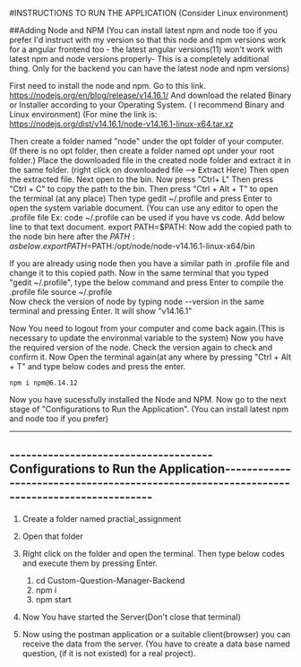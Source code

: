 
#INSTRUCTIONS TO RUN THE APPLICATION
				   (Consider Linux environment)
				   
				   
##Adding Node and NPM
(You can install latest npm and node too if you prefer I'd instruct with my version so that this node and npm versions work 
for a angular frontend too - the latest angular versions(11) won't work with latest npm and node versions properly- This is a 
completely additional thing. Only for the backend you can have the latest node and npm versions)

First need to install the node and npm.
Go to this link.	https://nodejs.org/en/blog/release/v14.16.1/           And download the related Binary or Installer according to your Operating System.
( I recommend Binary and Linux environment)
(For mine the link is:  https://nodejs.org/dist/v14.16.1/node-v14.16.1-linux-x64.tar.xz

Then create a folder named "node" under the opt folder of your computer. (If there is no opt folder, then create a folder named opt under your root folder.)
Place the downloaded file in the created node folder and extract it in the same folder. (right click on downloaded file --> Extract Here)
Then open the extracted file. Next open to the bin.
Now press "Ctrl+ L"  Then press "Ctrl + C" to copy the path to the bin.
Then press "Ctrl + Alt + T" to open the terminal (at any place)
Then type 		gedit ~/.profile       and        press Enter        to open the system variable document. 
(You can use any editor to open the .profile file    Ex: code  ~/.profile     can be used if you have vs code.
Add below line to that text document.
export PATH=$PATH:
Now add the copied path to the node bin here after the $PATH:  as below.
export PATH=$PATH:/opt/node/node-v14.16.1-linux-x64/bin

If you are already using node then you have a similar path in .profile file and change it to this copied path.
Now in the same terminal that you typed "gedit ~/.profile", type the below command and press Enter to compile the .profile file
	source ~/.profile  
Now check the version of node by  typing node --version in the same terminal and pressing Enter.
It will show "v14.16.1"

Now You need to logout from your computer and come back again.(This is necessary to update the environmal variable to the system)
Now you have the required version of the node. Check the version again to check and confirm it.
Now Open the terminal again(at any where by pressing "Ctrl + Alt + T" and type below codes and press the enter.

	npm i npm@6.14.12
	
Now you have sucessfully installed the Node and NPM. Now go to the next stage of  "Configurations to Run the Application".
(You can install latest npm and node too if you prefer)

-----------------------------------------------------------------------------------------------------------------------------------------------------------------
-------------------------------------Configurations to Run the Application-----------------------------------------------------------------------------------------
-----------------------------------------------------------------------------------------------------------------------------------------------------------------
1. Create a folder named practial_assignment
2. Open that folder
2. Right click on the folder and open the terminal. Then type below codes and execute them by pressing Enter.
	1. cd Custom-Question-Manager-Backend
	2. npm i
	3. npm start  
	
3. Now You have started the Server(Don't close that terminal)
	
5. Now using the postman application or a suitable client(browser) you can receive the data from the server.
(You have to create a data base named question, (if it is not existed) for a real project).
